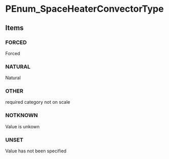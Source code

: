 # PEnum_SpaceHeaterConvectorType


<!-- end of short definition -->
## Items

### FORCED
Forced

### NATURAL
Natural

### OTHER
required category not on scale

### NOTKNOWN
Value is unkown

### UNSET
Value has not been specified
